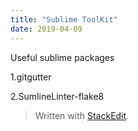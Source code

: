 ```yaml
---
title: "Sublime ToolKit"
date: 2019-04-09
---
```

Useful sublime packages

1.gitgutter

2.SumlineLinter-flake8

> Written with [StackEdit](https://stackedit.io/).
<!--stackedit_data:
eyJoaXN0b3J5IjpbMTcxODUyNTc5LDczMDk5ODExNl19
-->